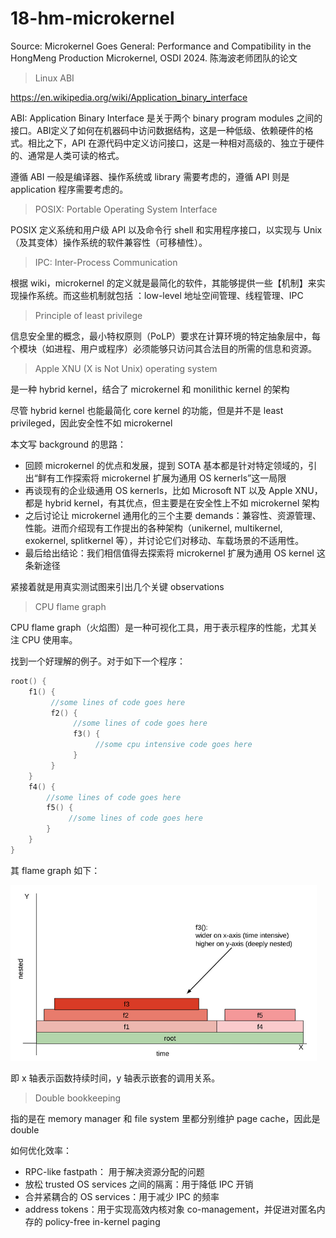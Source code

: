 # 18-hm-microkernel
Source: Microkernel Goes General: Performance and Compatibility in the HongMeng Production Microkernel, OSDI 2024. 陈海波老师团队的论文



> Linux ABI

https://en.wikipedia.org/wiki/Application_binary_interface

ABI: Application Binary Interface 是关于两个 binary program modules 之间的接口。ABI定义了如何在机器码中访问数据结构，这是一种低级、依赖硬件的格式。相比之下，API 在源代码中定义访问接口，这是一种相对高级的、独立于硬件的、通常是人类可读的格式。

遵循 ABI 一般是编译器、操作系统或 library 需要考虑的，遵循 API 则是 application 程序需要考虑的。



> POSIX: Portable Operating System Interface

POSIX 定义系统和用户级 API 以及命令行 shell 和实用程序接口，以实现与 Unix （及其变体）操作系统的软件兼容性（可移植性）。



> IPC: Inter-Process Communication

根据 wiki，microkernel 的定义就是最简化的软件，其能够提供一些【机制】来实现操作系统。而这些机制就包括 ：low-level 地址空间管理、线程管理、IPC



> Principle of least privilege

信息安全里的概念，最小特权原则（PoLP）要求在计算环境的特定抽象层中，每个模块（如进程、用户或程序）必须能够只访问其合法目的所需的信息和资源。



> Apple XNU (X is Not Unix) operating system

是一种 hybrid kernel，结合了 microkernel 和 monilithic kernel 的架构

尽管 hybrid kernel 也能最简化 core kernel 的功能，但是并不是 least privileged，因此安全性不如 microkernel



本文写 background 的思路：

* 回顾 microkernel 的优点和发展，提到 SOTA 基本都是针对特定领域的，引出“鲜有工作探索将 microkernel 扩展为通用 OS kernerls”这一局限
* 再谈现有的企业级通用 OS kernerls，比如 Microsoft NT 以及 Apple XNU，都是 hybrid kernel，有其优点，但主要是在安全性上不如 microkernel 架构
* 之后讨论让 microkernel 通用化的三个主要 demands：兼容性、资源管理、性能。进而介绍现有工作提出的各种架构（unikernel, multikernel, exokernel, splitkernel 等），并讨论它们对移动、车载场景的不适用性。
* 最后给出结论：我们相信值得去探索将 microkernel 扩展为通用 OS kernel 这条新途径

紧接着就是用真实测试图来引出几个关键 observations



> CPU flame graph

CPU flame graph（火焰图）是一种可视化工具，用于表示程序的性能，尤其关注 CPU 使用率。

找到一个好理解的例子。对于如下一个程序：

```c
root() {
    f1() {
         //some lines of code goes here
         f2() {
              //some lines of code goes here
              f3() {
                   //some cpu intensive code goes here
              }
         }
    }
    f4() {
        //some lines of code goes here
        f5() {
             //some lines of code goes here
        }
    }
}
```

其 flame graph 如下：

<img src="1*3VF6l7Ixy2FfU4CotdKSCQ.png" alt="img" style="zoom:70%;" />

即 x 轴表示函数持续时间，y 轴表示嵌套的调用关系。



> Double bookkeeping

指的是在 memory manager 和 file system 里都分别维护 page cache，因此是 double



如何优化效率：

* RPC-like fastpath： 用于解决资源分配的问题
* 放松 trusted OS services 之间的隔离：用于降低 IPC 开销
* 合并紧耦合的 OS services：用于减少 IPC 的频率
* address tokens：用于实现高效内核对象 co-management，并促进对匿名内存的 policy-free in-kernel paging

